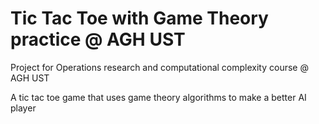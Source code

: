 # Tic Tac Toe with Game Theory practice @ AGH UST

Project for Operations research and computational complexity course @ AGH UST

A tic tac toe game that uses game theory algorithms to make a better AI player
